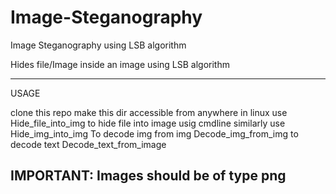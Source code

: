 # Image-Steganography
Image Steganography using LSB algorithm

Hides file/Image inside an image using LSB algorithm

**********
USAGE

clone this repo
make this dir accessible from anywhere in linux
use Hide_file_into_img to hide file into image usig cmdline
similarly use Hide_img_into_img
To decode img from img Decode_img_from_img to decode text Decode_text_from_image



## IMPORTANT: Images should be of type png ##

